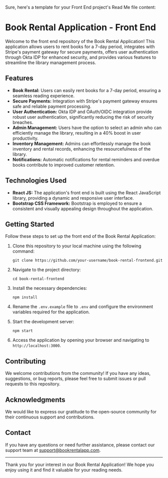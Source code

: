 Sure, here's a template for your Front End project's Read Me file content:

# Book Rental Application - Front End

Welcome to the front end repository of the Book Rental Application! This application allows users to rent books for a 7-day period, integrates with Stripe's payment gateway for secure payments, offers user authentication through Okta IDP for enhanced security, and provides various features to streamline the library management process.

## Features

- **Book Rental:** Users can easily rent books for a 7-day period, ensuring a seamless reading experience.
- **Secure Payments:** Integration with Stripe's payment gateway ensures safe and reliable payment processing.
- **User Authentication:** Okta IDP and OAuth/OIDC integration provide robust user authentication, significantly reducing the risk of security breaches.
- **Admin Management:** Users have the option to select an admin who can efficiently manage the library, resulting in a 40% boost in user productivity.
- **Inventory Management:** Admins can effortlessly manage the book inventory and rental records, enhancing the resourcefulness of the library.
- **Notifications:** Automatic notifications for rental reminders and overdue books contribute to improved customer retention.

## Technologies Used

- **React JS:** The application's front end is built using the React JavaScript library, providing a dynamic and responsive user interface.
- **Bootstrap CSS Framework:** Bootstrap is employed to ensure a consistent and visually appealing design throughout the application.

## Getting Started

Follow these steps to set up the front end of the Book Rental Application:

1. Clone this repository to your local machine using the following command:

   ```
   git clone https://github.com/your-username/book-rental-frontend.git
   ```

2. Navigate to the project directory:

   ```
   cd book-rental-frontend
   ```

3. Install the necessary dependencies:

   ```
   npm install
   ```

4. Rename the `.env.example` file to `.env` and configure the environment variables required for the application.

5. Start the development server:

   ```
   npm start
   ```

6. Access the application by opening your browser and navigating to `http://localhost:3000`.

## Contributing

We welcome contributions from the community! If you have any ideas, suggestions, or bug reports, please feel free to submit issues or pull requests to this repository.

## Acknowledgments

We would like to express our gratitude to the open-source community for their continuous support and contributions.

## Contact

If you have any questions or need further assistance, please contact our support team at support@bookrentalapp.com.

---

Thank you for your interest in our Book Rental Application! We hope you enjoy using it and find it valuable for your reading needs.
